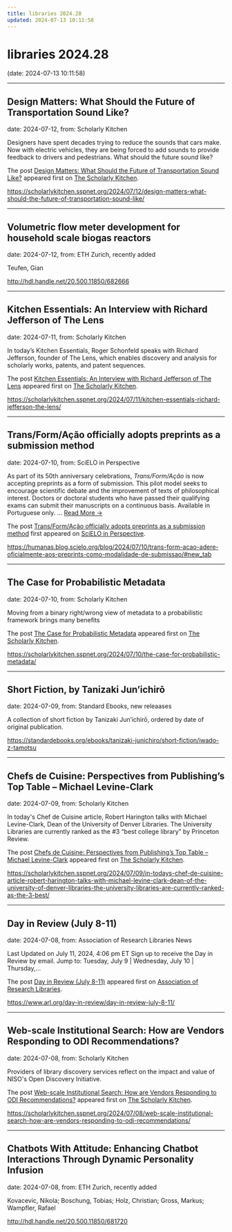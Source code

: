 ```yaml
---
title: libraries 2024.28
updated: 2024-07-13 10:11:58
---
```


# libraries 2024.28

(date: 2024-07-13 10:11:58)

---

## Design Matters: What Should the Future of Transportation Sound Like?

date: 2024-07-12, from: Scholarly Kitchen

<p>Designers have spent decades trying to reduce the sounds that cars make. Now with electric vehicles, they are being forced to add sounds to provide feedback to drivers and pedestrians. What should the future sound like?</p>
<p>The post <a href="https://scholarlykitchen.sspnet.org/2024/07/12/design-matters-what-should-the-future-of-transportation-sound-like/">Design Matters: What Should the Future of Transportation Sound Like?</a> appeared first on <a href="https://scholarlykitchen.sspnet.org">The Scholarly Kitchen</a>.</p>
 

<https://scholarlykitchen.sspnet.org/2024/07/12/design-matters-what-should-the-future-of-transportation-sound-like/>

---

## Volumetric flow meter development for household scale biogas reactors

date: 2024-07-12, from: ETH Zurich, recently added

Teufen, Gian 

<http://hdl.handle.net/20.500.11850/682666>

---

## Kitchen Essentials: An Interview with Richard Jefferson of The Lens

date: 2024-07-11, from: Scholarly Kitchen

<p>In today’s Kitchen Essentials, Roger Schonfeld speaks with Richard Jefferson, founder of The Lens, which enables discovery and analysis for scholarly works, patents, and patent sequences. </p>
<p>The post <a href="https://scholarlykitchen.sspnet.org/2024/07/11/kitchen-essentials-richard-jefferson-the-lens/">Kitchen Essentials: An Interview with Richard Jefferson of The Lens</a> appeared first on <a href="https://scholarlykitchen.sspnet.org">The Scholarly Kitchen</a>.</p>
 

<https://scholarlykitchen.sspnet.org/2024/07/11/kitchen-essentials-richard-jefferson-the-lens/>

---

## Trans/Form/Ação officially adopts preprints as a submission method

date: 2024-07-10, from: SciELO in Perspective

<p>As part of its 50th anniversary celebrations, <em>Trans/Form/Ação</em> is now accepting preprints as a form of submission. This pilot model seeks to encourage scientific debate and the improvement of texts of philosophical interest. Doctors or doctoral students who have passed their qualifying exams can submit their manuscripts on a continuous basis. Available in Portuguese only.  <span class="ellipsis">&#8230;</span> <span class="more-link-wrap"><a href="https://humanas.blog.scielo.org/blog/2024/07/10/trans-form-acao-adere-oficialmente-aos-preprints-como-modalidade-de-submissao/#new_tab" class="more-link"><span>Read More &#8594;</span></a></span></p>
<p>The post <a href="https://humanas.blog.scielo.org/blog/2024/07/10/trans-form-acao-adere-oficialmente-aos-preprints-como-modalidade-de-submissao/#new_tab">Trans/Form/Ação officially adopts preprints as a submission method</a> first appeared on <a href="https://blog.scielo.org/en">SciELO in Perspective</a>.</p> 

<https://humanas.blog.scielo.org/blog/2024/07/10/trans-form-acao-adere-oficialmente-aos-preprints-como-modalidade-de-submissao/#new_tab>

---

## The Case for Probabilistic Metadata

date: 2024-07-10, from: Scholarly Kitchen

<p>Moving from a binary right/wrong view of metadata to a probabilistic framework brings many benefits</p>
<p>The post <a href="https://scholarlykitchen.sspnet.org/2024/07/10/the-case-for-probabilistic-metadata/">The Case for Probabilistic Metadata</a> appeared first on <a href="https://scholarlykitchen.sspnet.org">The Scholarly Kitchen</a>.</p>
 

<https://scholarlykitchen.sspnet.org/2024/07/10/the-case-for-probabilistic-metadata/>

---

## Short Fiction, by Tanizaki Jun’ichirō

date: 2024-07-09, from: Standard Ebooks, new releaases

A collection of short fiction by Tanizaki Jun’ichirō, ordered by date of original publication. 

<https://standardebooks.org/ebooks/tanizaki-junichiro/short-fiction/iwado-z-tamotsu>

---

## Chefs de Cuisine: Perspectives from Publishing’s Top Table – Michael Levine-Clark

date: 2024-07-09, from: Scholarly Kitchen

<p>In today's Chef de Cuisine article, Robert Harington talks with Michael Levine-Clark, Dean of the University of Denver Libraries. The University Libraries are currently ranked as the #3 “best college library” by Princeton Review.</p>
<p>The post <a href="https://scholarlykitchen.sspnet.org/2024/07/09/in-todays-chef-de-cuisine-article-robert-harington-talks-with-michael-levine-clark-dean-of-the-university-of-denver-libraries-the-university-libraries-are-currently-ranked-as-the-3-best/">Chefs de Cuisine: Perspectives from Publishing&#8217;s Top Table &#8211; Michael Levine-Clark</a> appeared first on <a href="https://scholarlykitchen.sspnet.org">The Scholarly Kitchen</a>.</p>
 

<https://scholarlykitchen.sspnet.org/2024/07/09/in-todays-chef-de-cuisine-article-robert-harington-talks-with-michael-levine-clark-dean-of-the-university-of-denver-libraries-the-university-libraries-are-currently-ranked-as-the-3-best/>

---

## Day in Review (July 8-11)

date: 2024-07-08, from: Association of Research Libraries News

<p>Last Updated on July 11, 2024, 4:06 pm ET Sign up to receive the Day in Review by email. Jump to: Tuesday, July 9 &#124; Wednesday, July 10 &#124; Thursday,...</p>
<p>The post <a href="https://www.arl.org/day-in-review/day-in-review-july-8-11/">Day in Review (July 8-11)</a> appeared first on <a href="https://www.arl.org">Association of Research Libraries</a>.</p>
 

<https://www.arl.org/day-in-review/day-in-review-july-8-11/>

---

## Web-scale Institutional Search: How are Vendors Responding to ODI Recommendations?

date: 2024-07-08, from: Scholarly Kitchen

<p>Providers of library discovery services reflect on the impact and value of NISO's Open Discovery Initiative.</p>
<p>The post <a href="https://scholarlykitchen.sspnet.org/2024/07/08/web-scale-institutional-search-how-are-vendors-responding-to-odi-recommendations/">Web-scale Institutional Search: How are Vendors Responding to ODI Recommendations?</a> appeared first on <a href="https://scholarlykitchen.sspnet.org">The Scholarly Kitchen</a>.</p>
 

<https://scholarlykitchen.sspnet.org/2024/07/08/web-scale-institutional-search-how-are-vendors-responding-to-odi-recommendations/>

---

## Chatbots With Attitude: Enhancing Chatbot Interactions Through Dynamic Personality Infusion

date: 2024-07-08, from: ETH Zurich, recently added

Kovacevic, Nikola; Boschung, Tobias; Holz, Christian; Gross, Markus; Wampfler, Rafael 

<http://hdl.handle.net/20.500.11850/681720>


